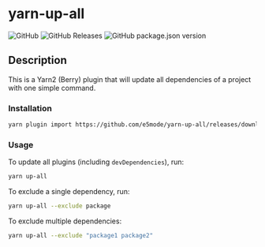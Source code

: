 # yarn-up-all

![GitHub](https://img.shields.io/github/license/e5mode/yarn-up-all)
![GitHub Releases](https://img.shields.io/github/downloads/e5mode/yarn-up-all/1.0.1/total)
![GitHub package.json version](https://img.shields.io/github/package-json/v/e5mode/yarn-up-all)

## Description

This is a Yarn2 (Berry) plugin that will update all dependencies of a project with one simple command.

### Installation

```Bash
yarn plugin import https://github.com/e5mode/yarn-up-all/releases/download/1.0.1/index.js
```

### Usage

To update all plugins (including `devDependencies`), run:

```Bash
yarn up-all
```

To exclude a single dependency, run:
```Bash
yarn up-all --exclude package
```

To exclude multiple dependencies:
```Bash
yarn up-all --exclude "package1 package2"
```
